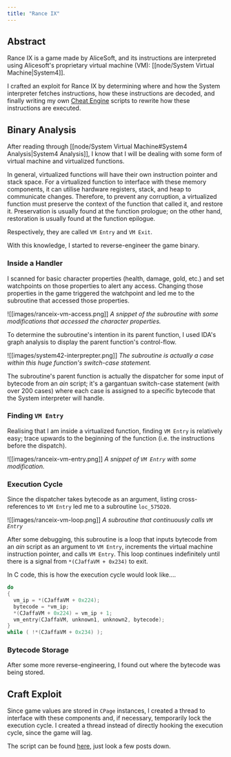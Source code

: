 ```yaml
---
title: "Rance IX"
---
```

## Abstract
Rance IX is a game made by AliceSoft, and its instructions are interpreted using Alicesoft's proprietary virtual machine (VM): [[node/System Virtual Machine|System4]]. 

I crafted an exploit for Rance IX by determining where and how the System interpreter fetches instructions, how these instructions are decoded, and finally writing my own [Cheat Engine](https://cheatengine.org/) scripts to rewrite how these instructions are executed.

## Binary Analysis
After reading through [[node/System Virtual Machine#System4 Analysis|System4 Analysis]], I know that I will be dealing with some form of virtual machine and virtualized functions. 

In general, virtualized functions will have their own instruction pointer and stack space. For a virtualized function to interface with these memory components, it can utilise hardware registers, stack, and heap to communicate changes. Therefore, to prevent any corruption, a virtualized function must preserve the context of the function that called it, and restore it. Preservation is usually found at the function prologue; on the other hand, restoration is usually found at the function epilogue.

Respectively, they are called `VM Entry` and `VM Exit`.

With this knowledge, I started to reverse-engineer the game binary.

### Inside a Handler
I scanned for basic character properties (health, damage, gold, etc.) and set watchpoints on those properties to alert any access. Changing those properties in the game triggered the watchpoint and led me to the subroutine that accessed those properties.

![[images/ranceix-vm-access.png]]
*A snippet of the subroutine with some modifications that accessed the character properties.*

To determine the subroutine's intention in its parent function, I used IDA's graph analysis to display the parent function's control-flow. 

![[images/system42-interprepter.png]]
*The subroutine is actually a case within this huge function's switch-case statement.*

The subroutine's parent function is actually the dispatcher for some input of bytecode from an *ain* script; it's a gargantuan switch-case statement (with over 200 cases) where each case is assigned to a specific bytecode that the System interpreter will handle.

###  Finding `VM Entry`
Realising that I am inside a virtualized function, finding `VM Entry` is relatively easy; trace upwards to the beginning of the function (i.e. the instructions before the dispatch).

![[images/ranceix-vm-entry.png]]
*A snippet of `VM Entry` with some modification.*

### Execution Cycle
Since the dispatcher takes bytecode as an argument, listing cross-references to `VM Entry` led me to a subroutine `loc_575D20`.

![[images/ranceix-vm-loop.png]]
*A subroutine that continuously calls `VM Entry`*

After some debugging, this subroutine is a loop that inputs bytecode from an *ain* script as an argument to `VM Entry`, increments the virtual machine instruction pointer, and calls `VM Entry`. This loop continues indefinitely until there is a signal from `*(CJaffaVM + 0x234)` to exit.

In C code, this is how the execution cycle would look like....
```c
do
{
  vm_ip = *(CJaffaVM + 0x224);
  bytecode = *vm_ip;
  *(CJaffaVM + 0x224) = vm_ip + 1;
  vm_entry(CJaffaVM, unknown1, unknown2, bytecode);
}
while ( !*(CJaffaVM + 0x234) );
```

### Bytecode Storage
After some more reverse-engineering, I found out where the bytecode was being stored.

## Craft Exploit
Since game values are stored in `CPage` instances, I created a thread to interface with these components and, if necessary, temporarily lock the execution cycle. I created a thread instead of directly hooking the execution cycle, since the game will lag.

The script can be found [here](https://fearlessrevolution.com/viewtopic.php?f=2&t=23630&sid=9dd754c98ad76236735299b9f017dbae&start=15), just look a few posts down.
